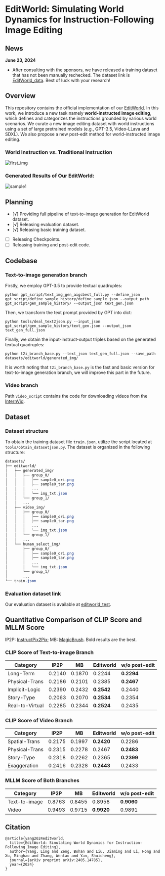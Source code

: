 # EditWorld: Simulating World Dynamics for Instruction-Following Image Editing


## News

**June 23, 2024**
- After consulting with the sponsors, we have released a training dataset that has not been manually rechecked. The dataset link is [EditWorld_data](https://huggingface.co/datasets/zbhpku/editworld_data_basicv0). Best of luck with your research!


## Overview

This repository contains the official implementation of our [EditWorld](https://arxiv.org/abs/2405.14785). In this work, we introduce a new task namely **world-instructed image editing**, which defines and categorizes the instructions grounded by various world scenarios. We curate a new image editing dataset with world instructions using a set of large pretrained models (e.g., GPT-3.5, Video-LLava and SDXL). We also propose a new post-edit method for world-instructed image editing.

### World Instruction *vs*. Traditional Instruction
![first_img](assets/first_img.jpg)

### Generated Results of Our EditWorld:
![sample1](assets/generation_samples.jpg)



## Planning 
  - [√] Providing full pipeline of text-to-image generation for EditWorld dataset.
  - [√] Releasing evaluation dataset.
  - [√] Releasing basic training dataset.
  - [ ] Releasing Checkpoints.
  - [ ] Releasing training and post-edit code.

## Codebase

### Text-to-image generation branch

Firstly, we employ GPT-3.5 to provide textual quadruples:

```shell
python gpt_script/text_img_gen_aigcbest_full.py --define_json gpt_script/define_sample_history/define_sample.json --output_path gpt_script/gen_sample_history/ --output_json text_gen.json
```

Then, we transform the text prompt provided by GPT into dict:

```shell
python tools/deal_text2json.py --input_json gpt_script/gen_sample_history/text_gen.json --output_json text_gen_full.json
```

Finally, we obtain the input-instruct-output triples based on the generated textual quadruples:

```shell
python t2i_branch_base.py --text_json text_gen_full.json --save_path datasets/editworld/generated_img/
```

It is worth noting that `t2i_branch_base.py` is the fast and basic version for text-to-image generation branch, we will improve this part in the future.

### Video branch

Path `video_script` contains the code for downloading videos from the [InternVid](https://huggingface.co/datasets/OpenGVLab/InternVid).

## Dataset

### Dataset structure

To obtain the training dataset file `train.json`, utilize the script located at `tools/obtain_datasetjson.py`. The dataset is organized in the following structure:

```css
datasets/
├── editworld/
│   ├── generated_img/
│   │   ├── group_0/
│   │   │   ├── sample0_ori.png
│   │   │   ├── sample0_tar.png
│   │   │   ...
│   │   │   └── img_txt.json
│   │   └── group_1/
│   │   ...
│   ├── video_img/
│   │   ├── group_0/
│   │   │   ├── sample0_ori.png
│   │   │   ├── sample0_tar.png
│   │   │   ...
│   │   │   └── img_txt.json
│   │   └── group_1/
│   │   ...
│   └── human_select_img/
│       ├── group_0/
│       │   ├── sample0_ori.png
│       │   ├── sample0_tar.png
│       │   ...
│       │   └── img_txt.json
│       └── group_1/
│       ...
└── train.json
```

### Evaluation dataset link

Our evaluation dataset is available at [editworld_test](https://drive.google.com/drive/u/1/folders/1ReuBMCNiCIVT-pC6YnM9Rv2irJUMFfh7).


## Quantitative Comparison of CLIP Score and MLLM Score

IP2P: [InstructPix2Pix](https://github.com/timothybrooks/instruct-pix2pix); MB: [MagicBrush](https://github.com/OSU-NLP-Group/MagicBrush). Bold results are the best.

### CLIP Score of Text-to-image Branch

| Category           | IP2P     | MB       | Editworld | w/o post-edit   |
|--------------------|----------|----------|-----------|-----------------|
| Long-Term          | 0.2140   | 0.1870   | 0.2244    | **0.2294**      |
| Physical-Trans     | 0.2186   | 0.2101   | 0.2385    | **0.2467**      |
| Implicit-Logic     | 0.2390   | 0.2432   | **0.2542**| 0.2440        |
| Story-Type         | 0.2063   | 0.2070   | **0.2534**| 0.2354        |
| Real-to-Virtual    | 0.2285   | 0.2344   | **0.2524**| 0.2435        |

### CLIP Score of Video Branch

| Category           | IP2P     | MB       | Editworld | w/o post-edit   |
|--------------------|----------|----------|-----------|-----------------|
| Spatial-Trans      | 0.2175   | 0.1997   | **0.2420**| 0.2286        |
| Physical-Trans     | 0.2315   | 0.2278   | 0.2467  | **0.2483**      |
| Story-Type         | 0.2318 | 0.2262   | 0.2365    | **0.2399**      |
| Exaggeration       | 0.2416   | 0.2328   | **0.2443**| 0.2433        |

### MLLM Score of Both Branches

| Category           | IP2P     | MB       | Editworld | w/o post-edit   |
|--------------------|----------|----------|-----------|-----------------|
| Text-to-image      | 0.8763   | 0.8455   | 0.8958  | **0.9060**      |
| Video              | 0.9493   | 0.9715   | **0.9920**| 0.9891        |



## Citation
```
@article{yang2024editworld,
  title={EditWorld: Simulating World Dynamics for Instruction-Following Image Editing},
  author={Yang, Ling and Zeng, Bohan and Liu, Jiaming and Li, Hong and Xu, Minghao and Zhang, Wentao and Yan, Shuicheng},
  journal={arXiv preprint arXiv:2405.14785},
  year={2024}
}
```